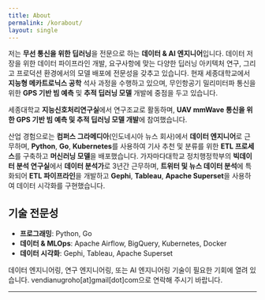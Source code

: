 ```yaml
---
title: About
permalink: /korabout/
layout: single
---
```


저는 **무선 통신을 위한 딥러닝**을 전문으로 하는 **데이터 & AI 엔지니어**입니다. 데이터 저장을 위한 데이터 파이프라인 개발, 요구사항에 맞는 다양한 딥러닝 아키텍처 연구, 그리고 프로덕션 환경에서의 모델 배포에 전문성을 갖추고 있습니다. 현재 세종대학교에서 **지능형 메카트로닉스 공학** 석사 과정을 수행하고 있으며, 무인항공기 밀리미터파 통신을 위한 **GPS 기반 빔 예측** 및 **추적 딥러닝 모델** 개발에 중점을 두고 있습니다.

세종대학교 **지능신호처리연구실**에서 연구조교로 활동하며, **UAV mmWave 통신을 위한 GPS 기반 빔 예측 및 추적 딥러닝 모델 개발**에 참여했습니다.

산업 경험으로는 **컴퍼스 그라메디아**(인도네시아 뉴스 회사)에서 **데이터 엔지니어**로 근무하며, **Python**, **Go**, **Kubernetes**를 사용하여 기사 추천 및 분류를 위한 **ETL 프로세스**를 구축하고 **머신러닝 모델**을 배포했습니다. 가자마다대학교 정치행정학부의 **빅데이터 분석 연구실**에서 **데이터 분석가**로 3년간 근무하며, **트위터 및 뉴스 데이터 분석**에 특화되어 **ETL 파이프라인**을 개발하고 **Gephi**, **Tableau**, **Apache Superset**을 사용하여 데이터 시각화를 구현했습니다.

## 기술 전문성
- **프로그래밍**: Python, Go
- **데이터 & MLOps**: Apache Airflow, BigQuery, Kubernetes, Docker
- **데이터 시각화**: Gephi, Tableau, Apache Superset

데이터 엔지니어링, 연구 엔지니어링, 또는 AI 엔지니어링 기술이 필요한 기회에 열려 있습니다. vendianugroho[at]gmail[dot]com으로 연락해 주시기 바랍니다.

---